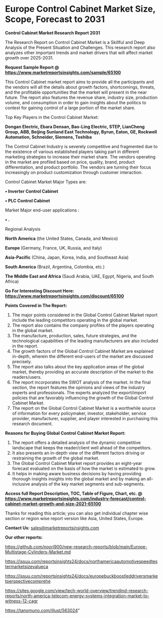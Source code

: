 # Europe Control Cabinet Market Size, Scope, Forecast to 2031

<strong>Control Cabinet Market Research Report 2031</strong>

The Research Report on Control Cabinet Market is a Skillful and Deep Analysis of the Present Situation and Challenges. This research report also analyzes other important trends and market drivers that will affect market growth over 2025-2031.

<strong>Request Sample Report @ <a href=https://www.marketreportsinsights.com/sample/65100>https://www.marketreportsinsights.com/sample/65100</a></strong>

This Control Cabinet market report aims to provide all the participants and the vendors will all the details about growth factors, shortcomings, threats, and the profitable opportunities that the market will present in the near future. The report also features the revenue share, industry size, production volume, and consumption in order to gain insights about the politics to contest for gaining control of a large portion of the market share.

Top Key Players in the Control Cabinet Market:

<strong>Dongan Electric, Ebara Densan, Bao-Ling Electric, STEP, LianCheng Group, ABB, Beijing Sunland East Technology, Byrun, Eaton, GE, Rockwell Automation, Schneider, Siemens, Toshiba</strong>

The Control Cabinet Industry is severely competitive and fragmented due to the existence of various established players taking part in different marketing strategies to increase their market share. The vendors operating in the market are profiled based on price, quality, brand, product differentiation, and product portfolio. The vendors are turning their focus increasingly on product customization through customer interaction.

Control Cabinet Market Major Types are:

<strong>• Inverter Control Cabinet

• PLC Control Cabinet</strong>

Market Major end-user applications :

<strong>• .</strong>

Regional Analysis

</u><strong><b>North America</b></strong> (the United States, Canada, and Mexico)

<strong><b>Europe </b></strong>(Germany, France, UK, Russia, and Italy)

<strong><b>Asia-Pacific</b></strong> (China, Japan, Korea, India, and Southeast Asia)

<strong><b>South America</b></strong> (Brazil, Argentina, Colombia, etc.)

<strong><b>The Middle East and Africa</b></strong> (Saudi Arabia, UAE, Egypt, Nigeria, and South Africa)

<strong>Go For Interesting Discount Here: <a href=https://www.marketreportsinsights.com/discount/65100>https://www.marketreportsinsights.com/discount/65100</a></strong>

<strong>Points Covered in The Report:</strong>
<ol>
  <li>The major points considered in the Global Control Cabinet Market report include the leading competitors operating in the global market.</li>
  <li>The report also contains the company profiles of the players operating in the global market.</li>
  <li>The manufacture, production, sales, future strategies, and the technological capabilities of the leading manufacturers are also included in the report.</li>
  <li>The growth factors of the Global Control Cabinet Market are explained in-depth, wherein the different end-users of the market are discussed precisely.</li>
  <li>The report also talks about the key application areas of the global market, thereby providing an accurate description of the market to the readers/users.</li>
  <li>The report incorporates the SWOT analysis of the market. In the final section, the report features the opinions and views of the industry experts and professionals. The experts analyzed the export/import policies that are favorably influencing the growth of the Global Control Cabinet Market.</li>
  <li>The report on the Global Control Cabinet Market is a worthwhile source of information for every policymaker, investor, stakeholder, service provider, manufacturer, supplier, and player interested in purchasing this research document.</li>
</ol>
<strong>Reasons for Buying Global Control Cabinet Market Report:</strong>

<ol>
  <li>The report offers a detailed analysis of the dynamic competitive landscape that keeps the reader/client well ahead of the competitors.</li>
  <li>It also presents an in-depth view of the different factors driving or restraining the growth of the global market.</li>
  <li>The Global Control Cabinet Market report provides an eight-year forecast evaluated on the basis of how the market is estimated to grow.</li>
  <li>It helps in making aware business decisions by having providing thorough insights insights into the global market and by making an all-inclusive analysis of the key market segments and sub-segments.</li>
</ol>
<strong>Access full Report Description, TOC, Table of Figure, Chart, etc. @ <a href=https://www.marketreportsinsights.com/industry-forecast/control-cabinet-market-growth-and-size-2021-65100>https://www.marketreportsinsights.com/industry-forecast/control-cabinet-market-growth-and-size-2021-65100</a></strong>


Thanks for reading this article; you can also get individual chapter wise section or region wise report version like Asia, United States, Europe.

<strong>Contact Us:</strong>
sales@marketreportsinsights.com

<strong>Our other reports:</strong>

<a href=https://github.com/noori900/new-research-reports/blob/main/Europe-Multistage-Cylinders-Market.md>https://github.com/noori900/new-research-reports/blob/main/Europe-Multistage-Cylinders-Market.md</a>

<a href=https://issuu.com/reportsinsights24/docs/northamericaautomotivespeedtestermarketsizevalueca>https://issuu.com/reportsinsights24/docs/northamericaautomotivespeedtestermarketsizevalueca</a>

<a href=https://issuu.com/reportsinsights24/docs/europebuckboostleddriversmarketperspectivecomprehe>https://issuu.com/reportsinsights24/docs/europebuckboostleddriversmarketperspectivecomprehe</a>

<a href=https://sites.google.com/view/tech-world-overview/trendind-research-reports/north-america-telecom-energy-systems-integration-market-to-witness-12-cagr>https://sites.google.com/view/tech-world-overview/trendind-research-reports/north-america-telecom-energy-systems-integration-market-to-witness-12-cagr</a>

<a href=https://tanomuno.com/illust/563024>https://tanomuno.com/illust/563024</a>"
